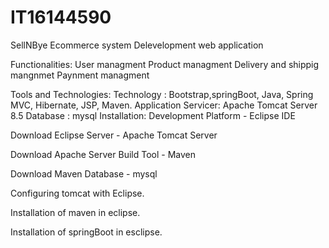 # IT16144590
SellNBye Ecommerce system Delevelopment web application

Functionalities: User managment Product managment Delivery and shippig mangnmet Paynment managment

Tools and Technologies: Technology : Bootstrap,springBoot, Java, Spring MVC, Hibernate, JSP, Maven. Application Servicer: Apache Tomcat Server 8.5 Database : mysql Installation: Development Platform - Eclipse IDE

Download Eclipse Server - Apache Tomcat Server

Download Apache Server Build Tool - Maven

Download Maven Database - mysql

Configuring tomcat with Eclipse.

Installation of maven in eclipse.

Installation of springBoot in esclipse.
